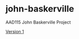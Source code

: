 john-baskerville
================

AAD115 John Baskerville Project 

[Version 1](https://JemmaEagleson.github.io/john-baskerville/version-1.html)
